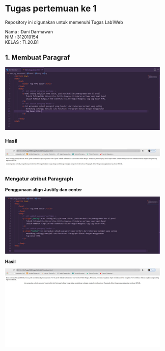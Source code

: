 # Tugas pertemuan ke 1
Repository ini digunakan untuk memenuhi Tugas Lab1Web<br>

Nama    : Dani Darmawan <br>
NIM     : 312010154 <br>
KELAS   : TI.20.B1 <br>
## 1. Membuat Paragraf
![hasil1.1](gambar_latihan/1.1.jpg)<br>
### Hasil
![Hasil1](gambar_latihan/1.jpg)<br>

### Mengatur atribut Paragraph
**Penggunaan align Justify dan center**

![hasil1.2](gambar_latihan/1.1.2.jpg)

**Hasil**<br>

![hasil1.2](gambar_latihan/1.1.1.jpg)<br>






